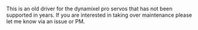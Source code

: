 This is an old driver for the dynamixel pro servos that has not been supported in years. If you are interested in taking over maintenance please let me know via an issue or PM. 

